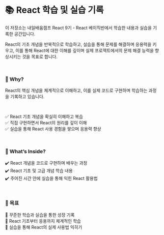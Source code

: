 # 📚 **React 학습 및 실습 기록**

이 저장소는 내일배움캠프 React 9기 - React 베이직반에서 학습한 내용과 실습을 기록한 공간입니다.

React의 기초 개념을 반복적으로 학습하고, 실습을 통해 문제를 해결하며 응용력을 키우고, 이를 통해 React에 대한 이해를 깊이며 실제 프로젝트에서의 문제 해결 능력을 향상시키는 것을 목표로 합니다.

<br>

### 📌 Why?

React의 핵심 개념을 체계적으로 이해하고, 이를 실제 코드로 구현하며 학습하는 과정을 기록하고 있습니다.

<br>

✅ React 기초 개념을 확실히 이해하고 복습  
✅ 직접 구현하면서 React의 원리를 깊이 이해  
✅ 실습을 통해 React 사용 경험을 쌓으며 응용력 향상

<br>

### 📝 What’s Inside?

✔️ React 개념을 코드로 구현하며 배우는 과정  
✔️ React 기초 및 고급 개념 학습 내용  
✔️ 주어진 시간 안에 실습을 통해 익힌 React 활용법

<br>

### 🎯 목표

📌 꾸준한 학습과 실습을 통한 성장 기록  
📌 React 기초부터 응용까지 체계적인 학습  
📌 실습을 통해 React의 실제 사용법 익히기
